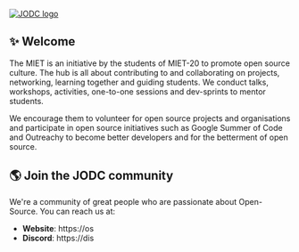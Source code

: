 [![JODC logo](/bag)](htvs.com)

## ✨ Welcome

The MIET is an initiative by the students of MIET-20 to promote open source culture. The hub is all about contributing to and collaborating on projects, networking, learning together and guiding students. We conduct talks, workshops, activities, one-to-one sessions and dev-sprints to mentor students.

We encourage them to volunteer for open source projects and organisations and participate in open source initiatives such as Google Summer of Code and Outreachy to become better developers and for the betterment of open source.

## 🌎 Join the JODC community

We're a community of great people who are passionate about Open-Source. You can reach us at:

- **Website**: https://os
- **Discord**: https://dis
